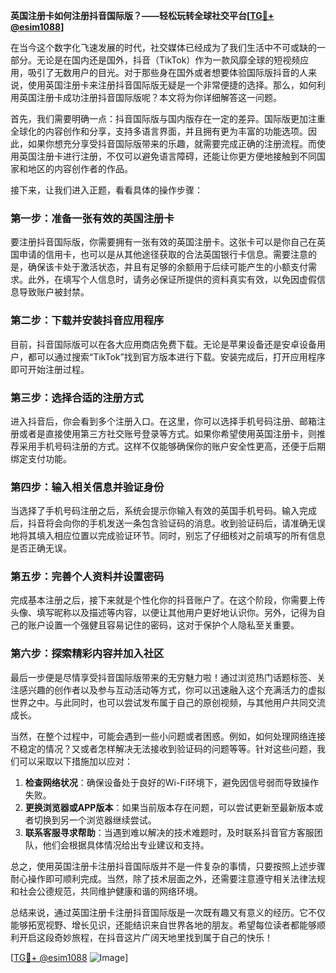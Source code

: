 **英国注册卡如何注册抖音国际版？——轻松玩转全球社交平台[[TG💪+ @esim1088](https://t.me/s/esim1088)]**

在当今这个数字化飞速发展的时代，社交媒体已经成为了我们生活中不可或缺的一部分。无论是在国内还是国外，抖音（TikTok）作为一款风靡全球的短视频应用，吸引了无数用户的目光。对于那些身在国外或者想要体验国际版抖音的人来说，使用英国注册卡来注册抖音国际版无疑是一个非常便捷的选择。那么，如何利用英国注册卡成功注册抖音国际版呢？本文将为你详细解答这一问题。

首先，我们需要明确一点：抖音国际版与国内版存在一定的差异。国际版更加注重全球化的内容创作和分享，支持多语言界面，并且拥有更为丰富的功能选项。因此，如果你想充分享受抖音国际版带来的乐趣，就需要完成正确的注册流程。而使用英国注册卡进行注册，不仅可以避免语言障碍，还能让你更方便地接触到不同国家和地区的内容创作者的作品。

接下来，让我们进入正题，看看具体的操作步骤：

### 第一步：准备一张有效的英国注册卡

要注册抖音国际版，你需要拥有一张有效的英国注册卡。这张卡可以是你自己在英国申请的信用卡，也可以是从其他途径获取的合法英国银行卡信息。需要注意的是，确保该卡处于激活状态，并且有足够的余额用于后续可能产生的小额支付需求。此外，在填写个人信息时，请务必保证所提供的资料真实有效，以免因虚假信息导致账户被封禁。

### 第二步：下载并安装抖音应用程序

目前，抖音国际版可以在各大应用商店免费下载。无论是苹果设备还是安卓设备用户，都可以通过搜索“TikTok”找到官方版本进行下载。安装完成后，打开应用程序即可开始注册过程。

### 第三步：选择合适的注册方式

进入抖音后，你会看到多个注册入口。在这里，你可以选择手机号码注册、邮箱注册或者是直接使用第三方社交账号登录等方式。如果你希望使用英国注册卡，则推荐采用手机号码注册的方式。这样不仅能够确保你的账户安全性更高，还便于后期绑定支付功能。

### 第四步：输入相关信息并验证身份

当选择了手机号码注册之后，系统会提示你输入有效的英国手机号码。输入完成后，抖音将会向你的手机发送一条包含验证码的消息。收到验证码后，请准确无误地将其填入相应位置以完成验证环节。同时，别忘了仔细核对之前填写的所有信息是否正确无误。

### 第五步：完善个人资料并设置密码

完成基本注册之后，接下来就是个性化你的抖音账户了。在这个阶段，你需要上传头像、填写昵称以及描述等内容，以便让其他用户更好地认识你。另外，记得为自己的账户设置一个强健且容易记住的密码，这对于保护个人隐私至关重要。

### 第六步：探索精彩内容并加入社区

最后一步便是尽情享受抖音国际版带来的无穷魅力啦！通过浏览热门话题标签、关注感兴趣的创作者以及参与互动活动等方式，你可以迅速融入这个充满活力的虚拟世界之中。与此同时，也可以尝试发布属于自己的原创视频，与其他用户共同交流成长。

当然，在整个过程中，可能会遇到一些小问题或者困惑。例如，如何处理网络连接不稳定的情况？又或者怎样解决无法接收到验证码的问题等等。针对这些问题，我们可以采取以下措施加以应对：

1. **检查网络状况**：确保设备处于良好的Wi-Fi环境下，避免因信号弱而导致操作失败。
2. **更换浏览器或APP版本**：如果当前版本存在问题，可以尝试更新至最新版本或者切换到另一个浏览器继续尝试。
3. **联系客服寻求帮助**：当遇到难以解决的技术难题时，及时联系抖音官方客服团队，他们会根据具体情况给出专业建议和支持。

总之，使用英国注册卡注册抖音国际版并不是一件复杂的事情，只要按照上述步骤耐心操作即可顺利完成。当然，除了技术层面之外，还需要注意遵守相关法律法规和社会公德规范，共同维护健康和谐的网络环境。

总结来说，通过英国注册卡注册抖音国际版是一次既有趣又有意义的经历。它不仅能够拓宽视野、增长见识，还能结识来自世界各地的朋友。希望每位读者都能够顺利开启这段奇妙旅程，在抖音这片广阔天地里找到属于自己的快乐！

[[TG💪+ @esim1088](https://t.me/s/esim1088) ![Image](https://i.postimg.cc/4NQfJmqS/Snipaste-2025-05-13-00-14-12.png)]